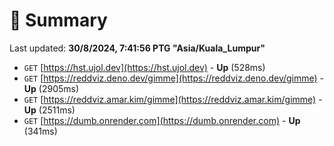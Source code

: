 # 📖 Summary
Last updated: **30/8/2024, 7:41:56 PTG "Asia/Kuala_Lumpur"**

- `GET` [https://hst.ujol.dev](https://hst.ujol.dev) - **Up** (528ms)
- `GET` [https://reddviz.deno.dev/gimme](https://reddviz.deno.dev/gimme) - **Up** (2905ms)
- `GET` [https://reddviz.amar.kim/gimme](https://reddviz.amar.kim/gimme) - **Up** (2511ms)
- `GET` [https://dumb.onrender.com](https://dumb.onrender.com) - **Up** (341ms)
